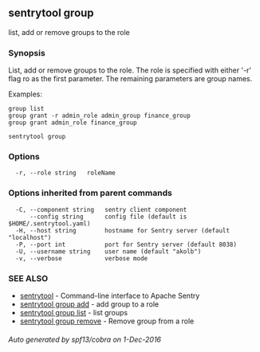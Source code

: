 ## sentrytool group

list, add or remove groups to the role

### Synopsis


List, add or remove groups to the role.
The role is specified with either '-r' flag ro as the first parameter.
The remaining parameters are group names.

Examples:

    group list
    group grant -r admin_role admin_group finance_group
    group grant admin_role finance_group


```
sentrytool group
```

### Options

```
  -r, --role string   roleName
```

### Options inherited from parent commands

```
  -C, --component string   sentry client component
      --config string      config file (default is $HOME/.sentrytool.yaml)
  -H, --host string        hostname for Sentry server (default "localhost")
  -P, --port int           port for Sentry server (default 8038)
  -U, --username string    user name (default "akolb")
  -v, --verbose            verbose mode
```

### SEE ALSO
* [sentrytool](sentrytool.md)	 - Command-line interface to Apache Sentry
* [sentrytool group add](sentrytool_group_add.md)	 - add group to a role
* [sentrytool group list](sentrytool_group_list.md)	 - list groups
* [sentrytool group remove](sentrytool_group_remove.md)	 - Remove group from a role

###### Auto generated by spf13/cobra on 1-Dec-2016
